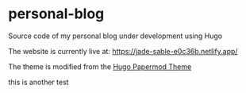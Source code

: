 # personal-blog
Source code of my personal blog under development using Hugo

The website is currently live at: https://jade-sable-e0c36b.netlify.app/

The theme is modified from the  [Hugo Papermod Theme](https://github.com/adityatelange/hugo-PaperMod)

this is another test 